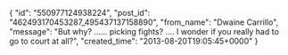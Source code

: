  {
   "id": "550977124938224",
   "post_id": "462493170453287_495437137158890",
   "from_name": "Dwaine Carrillo",
   "message": "But why? ...... picking fights? .... I wonder if you really had to go to court at all?",
   "created_time": "2013-08-20T19:05:45+0000"
 }
